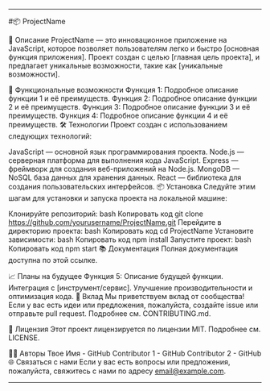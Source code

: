 __________________________________________________________________________________________________
#📦 ProjectName


🌟 Описание
ProjectName — это инновационное приложение на JavaScript, которое позволяет пользователям легко и быстро [основная функция приложения]. Проект создан с целью [главная цель проекта], и предлагает уникальные возможности, такие как [уникальные возможности].

🚀 Функциональные возможности
Функция 1: Подробное описание функции 1 и её преимуществ.
Функция 2: Подробное описание функции 2 и её преимуществ.
Функция 3: Подробное описание функции 3 и её преимуществ.
Функция 4: Подробное описание функции 4 и её преимуществ.
🛠️ Технологии
Проект создан с использованием следующих технологий:

JavaScript — основной язык программирования проекта.
Node.js — серверная платформа для выполнения кода JavaScript.
Express — фреймворк для создания веб-приложений на Node.js.
MongoDB — NoSQL база данных для хранения данных.
React — библиотека для создания пользовательских интерфейсов.
📦 Установка
Следуйте этим шагам для установки и запуска проекта на локальной машине:

Клонируйте репозиторий:
bash
Копировать код
git clone https://github.com/yourusername/ProjectName.git
Перейдите в директорию проекта:
bash
Копировать код
cd ProjectName
Установите зависимости:
bash
Копировать код
npm install
Запустите проект:
bash
Копировать код
npm start
📚 Документация
Полная документация доступна по этой ссылке.

📈 Планы на будущее
 Функция 5: Описание будущей функции.
 Интеграция с [инструмент/сервис].
 Улучшение производительности и оптимизация кода.
🤝 Вклад
Мы приветствуем вклад от сообщества! Если у вас есть идеи или предложения, пожалуйста, создайте issue или отправьте pull request. Подробнее см. CONTRIBUTING.md.

📄 Лицензия
Этот проект лицензируется по лицензии MIT. Подробнее см. LICENSE.

🧑‍💻 Авторы
Твое Имя - GitHub
Contributor 1 - GitHub
Contributor 2 - GitHub
🌐 Связаться с нами
Если у вас есть вопросы или предложения, пожалуйста, свяжитесь с нами по адресу email@example.com.
__________________________________________________________________________________________________
